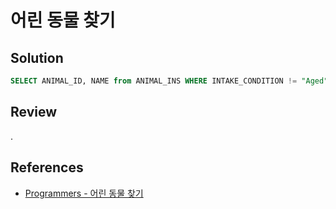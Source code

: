 # 어린 동물 찾기

## Solution

```sql
SELECT ANIMAL_ID, NAME from ANIMAL_INS WHERE INTAKE_CONDITION != "Aged" ORDER BY ANIMAL_ID ASC
```

## Review

.

## References

- [Programmers - 어린 동물 찾기](https://school.programmers.co.kr/learn/courses/30/lessons/59037)
